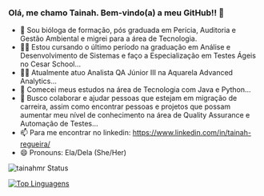 ### Olá, me chamo Tainah. Bem-vindo(a) a meu GitHub!! 👋

- 🔭 Sou bióloga de formação, pós graduada em Perícia, Auditoria e Gestão Ambiental e migrei para a área de Tecnologia. 
- 👩‍🎓 Estou cursando o último período na graduação em Análise e Desenvolvimento de Sistemas e faço a Especialização em Testes Ágeis no Cesar School...
- 👩‍💻 Atualmente atuo Analista QA Júnior III na Aquarela Advanced Analytics...
- 🌱 Comecei meus estudos na área de Tecnologia com Java e Python...
- 👯 Busco colaborar e ajudar pessoas que estejam em migração de carreira, assim como encontrar pessoas e projetos que possam aumentar meu nível de conhecimento na área de Quality Assurance e Automação de Testes...
- 📫 Para me encontrar no linkedin: https://www.linkedin.com/in/tainah-regueira/
- 😄 Pronouns: Ela/Dela (She/Her)


![tainahmr Status](https://github-readme-stats.vercel.app/api?username=tainahmr&show_icons=true)

[![Top Linguagens](https://github-readme-stats.vercel.app/api/top-langs/?username=tainahmr&layout=compact)](https://github.com/anuraghazra/github-readme-stats)

